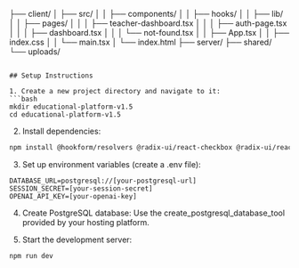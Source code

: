 ├── client/
│   ├── src/
│   │   ├── components/
│   │   ├── hooks/
│   │   ├── lib/
│   │   ├── pages/
│   │   │   ├── teacher-dashboard.tsx
│   │   │   ├── auth-page.tsx
│   │   │   ├── dashboard.tsx
│   │   │   └── not-found.tsx
│   │   ├── App.tsx
│   │   ├── index.css
│   │   └── main.tsx
│   └── index.html
├── server/
├── shared/
└── uploads/
```

## Setup Instructions

1. Create a new project directory and navigate to it:
```bash
mkdir educational-platform-v1.5
cd educational-platform-v1.5
```

2. Install dependencies:
```bash
npm install @hookform/resolvers @radix-ui/react-checkbox @radix-ui/react-dialog @radix-ui/react-dropdown-menu @radix-ui/react-label @radix-ui/react-scroll-area @radix-ui/react-select @radix-ui/react-tabs @tanstack/react-query date-fns express lucide-react openai react-hook-form recharts tailwindcss typescript wouter zod
```

3. Set up environment variables (create a .env file):
```env
DATABASE_URL=postgresql://[your-postgresql-url]
SESSION_SECRET=[your-session-secret]
OPENAI_API_KEY=[your-openai-key]
```

4. Create PostgreSQL database:
Use the create_postgresql_database_tool provided by your hosting platform.

5. Start the development server:
```bash
npm run dev